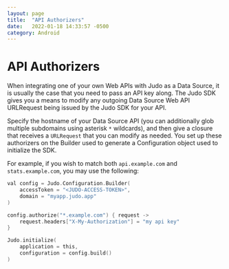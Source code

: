 ```yaml
---
layout: page
title:  "API Authorizers"
date:   2022-01-18 14:33:57 -0500
category: Android
---
```

# API Authorizers

When integrating one of your own Web APIs with Judo as a Data Source, it is usually the case that you need to pass an API key along.  The Judo SDK gives you a means to modify any outgoing Data Source Web API URLRequest being issued by the Judo SDK for your API.

Specify the hostname of your Data Source API (you can additionally glob multiple subdomains using asterisk `*` wildcards), and then give a closure that receives a `URLRequest` that you can modify as needed. You set up these authorizers on the Builder used to generate a Configuration object used to initialize the SDK.

For example, if you wish to match both `api.example.com` and `stats.example.com`, you may use the following:

```swift
val config = Judo.Configuration.Builder(
    accessToken = "<JUDO-ACCESS-TOKEN>",
    domain = "myapp.judo.app"
)

config.authorize("*.example.com") { request ->
    request.headers["X-My-Authorization"] = "my api key"
}

Judo.initialize(
    application = this,
    configuration = config.build()
)
```
